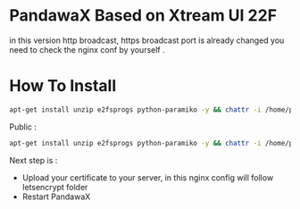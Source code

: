 # PandawaX Based on Xtream UI 22F

in this version http broadcast, https broadcast port is already changed you need to check the nginx conf by yourself .

# How To Install 
```bash
apt-get install unzip e2fsprogs python-paramiko -y && chattr -i /home/pandawaxtream/iptv_panel_pro/GeoLite2.mmdb && rm -rf /home/pandawaxtream/iptv_panel_pro/admin && rm -rf /home/pandawaxtream/iptv_panel_pro/pytools && wget "https://github.com/PandawaCodes/PandawaAdmin/archive/master.zip" -O /tmp/update.zip -o /dev/null && unzip /tmp/update.zip -d /tmp/update/ && cp -rf /tmp/update/PandawaAdmin-master/* /home/pandawaxtream/iptv_panel_pro/ && rm -rf /tmp/update/PandawaAdmin-master && rm /tmp/update.zip && rm -rf /tmp/update && chattr +i /home/pandawaxtream/iptv_panel_pro/GeoLite2.mmdb && chown -R pandawaxtream:pandawaxtream /home/pandawaxtream/ && chmod +x /home/pandawaxtream/iptv_panel_pro/permissions.sh && /home/pandawaxtream/iptv_panel_pro/permissions.sh && /home/pandawaxtream/iptv_panel_pro/start.sh
```

Public : 
```bash
apt-get install unzip e2fsprogs python-paramiko -y && chattr -i /home/pandawaxtream/iptv_panel_pro/GeoLite2.mmdb && rm -rf /home/pandawaxtream/iptv_panel_pro/admin && rm -rf /home/pandawaxtream/iptv_panel_pro/pytools && wget "https://assets.cdn.pandawa.live/pandawaxtream/release_1.0.0_beta.zip" -O /tmp/update.zip -o /dev/null && unzip /tmp/update.zip -d /tmp/update/ && cp -rf /tmp/update/PandawaAdmin-master/* /home/pandawaxtream/iptv_panel_pro/ && rm -rf /tmp/update/PandawaAdmin-master && rm /tmp/update.zip && rm -rf /tmp/update && chattr +i /home/pandawaxtream/iptv_panel_pro/GeoLite2.mmdb && chown -R pandawaxtream:pandawaxtream /home/pandawaxtream/ && chmod +x /home/pandawaxtream/iptv_panel_pro/permissions.sh && /home/pandawaxtream/iptv_panel_pro/permissions.sh && /home/pandawaxtream/iptv_panel_pro/start.sh
```

Next step is : 
- Upload your certificate to your server, in this nginx config will follow letsencrypt folder
- Restart PandawaX

